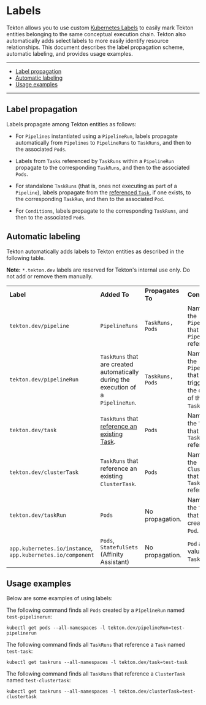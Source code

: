 <!--
---
linkTitle: "Labels"
weight: 1300
---
-->
# Labels

Tekton allows you to use custom [Kubernetes Labels](https://kubernetes.io/docs/concepts/overview/working-with-objects/labels/)
to easily mark Tekton entities belonging to the same conceptual execution chain. Tekton also automatically adds select labels
to more easily identify resource relationships. This document describes the label propagation scheme, automatic labeling, and
provides usage examples.

---

- [Label propagation](#label-propagation)
- [Automatic labeling](#automatic-labeling)
- [Usage examples](#usage-examples)

---

## Label propagation

Labels propagate among Tekton entities as follows:

- For `Pipelines` instantiated using a `PipelineRun`, labels propagate
automatically from `Pipelines` to `PipelineRuns` to `TaskRuns`, and then to
the associated `Pods`.

- Labels from `Tasks` referenced by `TaskRuns` within a `PipelineRun` propagate to the corresponding `TaskRuns`,
and then to the associated `Pods`.

- For standalone `TaskRuns` (that is, ones not executing as part of a `Pipeline`), labels
propagate from the [referenced `Task`](taskruns.md#specifying-the-target-task), if one exists, to
the corresponding `TaskRun`, and then to the associated `Pod`.

- For `Conditions`, labels propagate to the corresponding `TaskRuns`, and then to the associated `Pods`.

## Automatic labeling

Tekton automatically adds labels to Tekton entities as described in the following table.

**Note:** `*.tekton.dev` labels are reserved for Tekton's internal use only. Do not add or remove them manually.

<table >
	<tbody>
		<tr>
			<td><b>Label</b></td>
			<td><b>Added To</b></td>
			<td><b>Propagates To</b></td>
			<td><b>Contains</b></td>
		</tr>
		<tr>
			<td><code>tekton.dev/pipeline</code></td>
			<td><code>PipelineRuns</code></td>
			<td><code>TaskRuns, Pods</code></td>
			<td>Name of the <code>Pipeline</code> that the <code>PipelineRun</code> references.</td>
		</tr>
		<tr>
			<td><code>tekton.dev/pipelineRun</code></td>
			<td><code>TaskRuns</code> that are created automatically during the execution of a <code>PipelineRun</code>.</td>
			<td><code>TaskRuns, Pods</code></td>
			<td>Name of the <code>PipelineRun</code> that triggered the creation of the <code>TaskRun</code>.</td>
		</tr>
		<tr>
			<td><code>tekton.dev/task</code></td>
			<td><code>TaskRuns</code> that <a href="taskruns.md#specifying-the-target-task">reference an existing </code>Task</code></a>.</td>
			<td><code>Pods</code></td>
			<td>Name of the <code>Task</code> that the <code>TaskRun</code> references.</td>
		</tr>
		<tr>
			<td><code>tekton.dev/clusterTask</code></td>
			<td><code>TaskRuns</code> that reference an existing <code>ClusterTask</code>.</td>
			<td><code>Pods</code></td>
			<td>Name of the <code>ClusterTask</code> that the <code>TaskRun</code> references.</td>
		</tr>
		<tr>
			<td><code>tekton.dev/taskRun</code></td>
			<td><code>Pods</code></td>
			<td>No propagation.</td>
			<td>Name of the <code>TaskRun</code> that created the <code>Pod</code>.</td>
		</tr>
		<tr>
			<td><code>app.kubernetes.io/instance</code>, <code>app.kubernetes.io/component</code></td>
			<td><code>Pods</code>, <code>StatefulSets</code> (Affinity Assistant)</td>
			<td>No propagation.</td>
			<td><code>Pod</code> affinity values for <code>TaskRuns</code>.</td>
		</tr>
	</tbody>
</table>

## Usage examples

Below are some examples of using labels:

The following command finds all `Pods` created by a `PipelineRun` named `test-pipelinerun`:

```shell
kubectl get pods --all-namespaces -l tekton.dev/pipelineRun=test-pipelinerun
```

The following command finds all `TaskRuns` that reference a `Task` named `test-task`:

```shell
kubectl get taskruns --all-namespaces -l tekton.dev/task=test-task
```

The following command finds all `TaskRuns` that reference a `ClusterTask` named `test-clustertask`:

```shell
kubectl get taskruns --all-namespaces -l tekton.dev/clusterTask=test-clustertask
```
